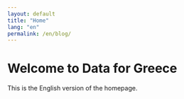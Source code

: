 ```yaml
---
layout: default
title: "Home"
lang: "en"
permalink: /en/blog/
---
```


# Welcome to Data for Greece
This is the English version of the homepage.
